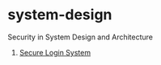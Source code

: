 # system-design
Security in System Design and Architecture
1. [Secure Login System](https://github.com/secuguru/system-design/blob/main/001_Secure_Login_System/001_Secure_Login_System.md)
